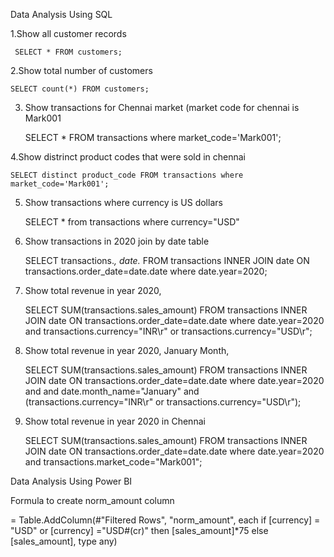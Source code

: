 Data Analysis Using SQL

  1.Show all customer records
  
     SELECT * FROM customers;
  
  2.Show total number of customers
  
    SELECT count(*) FROM customers;
  
  3. Show transactions for Chennai market (market code for chennai is Mark001
  
       SELECT * FROM transactions where market_code='Mark001';
  
  4.Show distrinct product codes that were sold in chennai
  
    SELECT distinct product_code FROM transactions where market_code='Mark001';
  
  5. Show transactions where currency is US dollars
  
        SELECT * from transactions where currency="USD"
  
  6. Show transactions in 2020 join by date table
  
      SELECT transactions.*, date.* FROM transactions INNER JOIN date ON transactions.order_date=date.date where date.year=2020;
  
  7. Show total revenue in year 2020,
  
      SELECT SUM(transactions.sales_amount) FROM transactions INNER JOIN date ON transactions.order_date=date.date where date.year=2020 and transactions.currency="INR\r" or transactions.currency="USD\r";
  
  8. Show total revenue in year 2020, January Month,
  
      SELECT SUM(transactions.sales_amount) FROM transactions INNER JOIN date ON transactions.order_date=date.date where date.year=2020 and and date.month_name="January" and (transactions.currency="INR\r" or transactions.currency="USD\r");
  
  9. Show total revenue in year 2020 in Chennai
  
      SELECT SUM(transactions.sales_amount) FROM transactions INNER JOIN date ON transactions.order_date=date.date where date.year=2020 and transactions.market_code="Mark001";

Data Analysis Using Power BI

  Formula to create norm_amount column
  
  = Table.AddColumn(#"Filtered Rows", "norm_amount", each if [currency] = "USD" or [currency] ="USD#(cr)" then [sales_amount]*75 else [sales_amount], type any)
